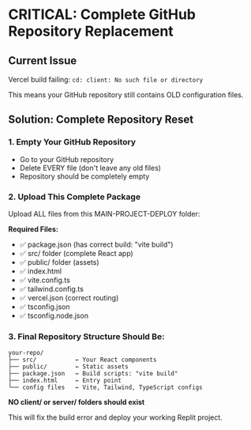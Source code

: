 # CRITICAL: Complete GitHub Repository Replacement

## Current Issue
Vercel build failing: `cd: client: No such file or directory`

This means your GitHub repository still contains OLD configuration files.

## Solution: Complete Repository Reset

### 1. Empty Your GitHub Repository
- Go to your GitHub repository
- Delete EVERY file (don't leave any old files)
- Repository should be completely empty

### 2. Upload This Complete Package
Upload ALL files from this MAIN-PROJECT-DEPLOY folder:

**Required Files:**
- ✅ package.json (has correct build: "vite build")
- ✅ src/ folder (complete React app)
- ✅ public/ folder (assets)
- ✅ index.html
- ✅ vite.config.ts
- ✅ tailwind.config.ts
- ✅ vercel.json (correct routing)
- ✅ tsconfig.json
- ✅ tsconfig.node.json

### 3. Final Repository Structure Should Be:
```
your-repo/
├── src/           ← Your React components
├── public/        ← Static assets
├── package.json   ← Build scripts: "vite build"
├── index.html     ← Entry point
└── config files   ← Vite, Tailwind, TypeScript configs
```

**NO client/ or server/ folders should exist**

This will fix the build error and deploy your working Replit project.